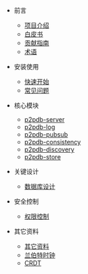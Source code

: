 * 前言

  * [项目介绍](zh-cn/README.md)
  * [白皮书](zh-cn/whitebook.md)
  * [贡献指南](en/CONTRIBUTING.md)
  * [术语](zh-cn/background/term.md)

* 安装使用

  * [快速开始](zh-cn/install/start.md)
  * [常见问题](zh-cn/issue.md)


* 核心模块
  * [p2pdb-server](zh-cn/p2pdb-server/introduce.md)
  * [p2pdb-log](zh-cn/p2pdb-log/introduce.md)
  * [p2pdb-pubsub](#)
  * [p2pdb-consistency](#)
  * [p2pdb-discovery](#)
  * [p2pdb-store](#)


* 关键设计
    * [数据库设计](zh-cn/entity/persistence.md)


* 安全控制
  * [权限控制](zh-cn/safety/authority.md)

* 其它资料
  * [其它资料](zh-cn/others.md)
  * [兰伯特时钟](zh-cn/clock/lamportclock.md)
  * [CRDT](zh-cn/clock/CRDT.md)